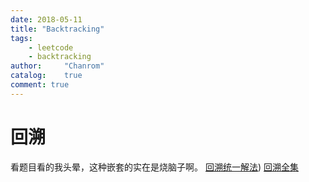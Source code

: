 ```yaml
---
date: 2018-05-11
title: "Backtracking"
tags:
    - leetcode
    - backtracking
author:     "Chanrom"
catalog:    true
comment: true
---
```


# 回溯

看题目看的我头晕，这种嵌套的实在是烧脑子啊。
[回溯统一解法](https://leetcode.com/problems/combination-sum/discuss/16502/A-general-approach-to-backtracking-questions-in-Java-Subsets-Permutations-Combination-Sum-Palindrome-Partitioning))
[回溯全集](https://segmentfault.com/a/1190000006121957)















